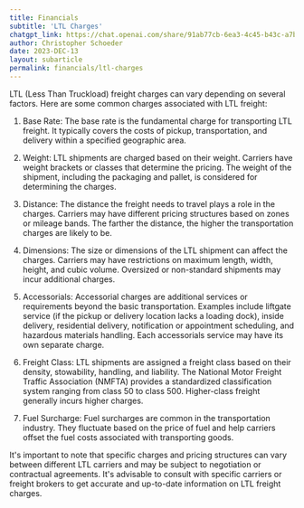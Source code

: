 ```yaml
---
title: Financials
subtitle: 'LTL Charges'
chatgpt_link: https://chat.openai.com/share/91ab77cb-6ea3-4c45-b43c-a7b12b2c9015
author: Christopher Schoeder
date: 2023-DEC-13
layout: subarticle
permalink: financials/ltl-charges
---
```


LTL (Less Than Truckload) freight charges can vary depending on several factors. Here are some common charges associated with LTL freight:

1. Base Rate: The base rate is the fundamental charge for transporting LTL freight. It typically covers the costs of pickup, transportation, and delivery within a specified geographic area.

2. Weight: LTL shipments are charged based on their weight. Carriers have weight brackets or classes that determine the pricing. The weight of the shipment, including the packaging and pallet, is considered for determining the charges.

3. Distance: The distance the freight needs to travel plays a role in the charges. Carriers may have different pricing structures based on zones or mileage bands. The farther the distance, the higher the transportation charges are likely to be.

4. Dimensions: The size or dimensions of the LTL shipment can affect the charges. Carriers may have restrictions on maximum length, width, height, and cubic volume. Oversized or non-standard shipments may incur additional charges.

5. Accessorials: Accessorial charges are additional services or requirements beyond the basic transportation. Examples include liftgate service (if the pickup or delivery location lacks a loading dock), inside delivery, residential delivery, notification or appointment scheduling, and hazardous materials handling. Each accessorials service may have its own separate charge.

6. Freight Class: LTL shipments are assigned a freight class based on their density, stowability, handling, and liability. The National Motor Freight Traffic Association (NMFTA) provides a standardized classification system ranging from class 50 to class 500. Higher-class freight generally incurs higher charges.

7. Fuel Surcharge: Fuel surcharges are common in the transportation industry. They fluctuate based on the price of fuel and help carriers offset the fuel costs associated with transporting goods.

It's important to note that specific charges and pricing structures can vary between different LTL carriers and may be subject to negotiation or contractual agreements. It's advisable to consult with specific carriers or freight brokers to get accurate and up-to-date information on LTL freight charges.
